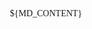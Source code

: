 <!-- ------------------------------------------------------------------
  -- CSS Styles: body
  -- ----------------------------------------------------------------->

<link href="//fonts.googleapis.com/css2?family=Habibi&display=swap"
      rel="stylesheet"/>

<style>
  body {
    font-family: Habibi, serif;
    margin: 0 auto;
    max-width: 768px;
    padding: 0.5em;
  }
  body {
    columns: 160px 3;
  }
  @media print {
    body { columns: auto 3; }
  }
</style>

<!-- ------------------------------------------------------------------
  -- CSS Styles: headers
  -- ----------------------------------------------------------------->

<style>
  h1 {
    column-span: all;
    text-align: center;
  }
  h1, h2, h3, h4, h5, h6 {
    margin: 0.5em 0;
  }
</style>


<style>
  h1 {
    counter-reset: section;
  }
  h2 {
    counter-reset: sub-section;
  }
  h2:before {
    counter-increment: section;
    content: counter(section) " ";
  }
  h3:before {
    counter-increment: sub-section;
    content: counter(section) "."
             counter(sub-section) " ";
}
</style>

<style>
  a.header-anchor {
    color: black;
    opacity: 2%;
  }
  a.header-anchor:hover {
    opacity: 100%;
  }
</style>

<!-- ------------------------------------------------------------------
  -- CSS Styles: paragraphs
  -- ----------------------------------------------------------------->

<style>
  p {
    margin: 0.5em 0;
    text-align: justify;
  }
</style>

<!-- ------------------------------------------------------------------
  -- CSS Styles: tables
  -- ----------------------------------------------------------------->

<style>
  table {
    border-collapse: collapse;
    margin: 0 0.5em;
    width: calc(100% - 1em);
  }
  table>thead>tr {
    border-bottom: 2px solid black;
  }
  table>thead>tr>th {
    padding: 0.5em;
    text-align: left;
  }
  table>tbody>tr {
    border-bottom: 1px solid black;
  }
  table>tbody>tr>td {
    padding: 0.5em;
  }
</style>

<!-- ------------------------------------------------------------------
  -- CSS Styles: figures
  -- ----------------------------------------------------------------->

<style>
  figure {
    margin: 1em;
  }
  figure>img {
    border: none;
    border-radius: 1mm;
  }
  figure>img {
    width: 100%;
  }
  figure>figcaption {
    font-size: smaller;
    text-align: center;
    margin-top: 1em;
  }
</style>

<style>
  body {
    counter-reset: figures;
  }
  figure>figcaption {
    counter-increment: figures;
  }
  figure>figcaption:before {
    content: 'Fig. ' counter(figures) ' – ';
  }
</style>

<!-- ------------------------------------------------------------------
  -- CSS Styles: videos
  -- ----------------------------------------------------------------->

<style>
  .embed-responsive>iframe {
    border: none;
    border-radius: 1mm;
  }
  .embed-responsive>iframe {
    padding: 0;
    margin: 0 calc(1em + 0.5px);
    width: calc(100% - 2em - 1px);
  }
</style>

<!-- ------------------------------------------------------------------
  -- CSS Styles: code blocks
  -- ----------------------------------------------------------------->

<style>
  @import url('//cdn.jsdelivr.net/gh/highlightjs/cdn-release@10.0.0/build/styles/default.min.css')
</style>

<style>
  pre {
    border: none;
    border-radius: 1mm;
  }
  pre {
    background-color: #f5f5f5;
    margin: 1em;
    overflow-x: auto;
    padding: 1em;
    white-space: nowrap;
    width: calc(100% - 4em);
  }
  pre>code {
    white-space: pre;
  }
</style>

<style>
  @media print {
    pre>code {
      white-space: pre-wrap;
    }
  }
</style>

<!-- ------------------------------------------------------------------
  -- CSS Styles: blockquotes
  -- ----------------------------------------------------------------->

<style>
  blockquote {
    margin: 1em;
    width: calc(100% - 2em);
  }
</style>


<!-- ------------------------------------------------------------------
  -- CSS Styles: horizantal rules
  -- ----------------------------------------------------------------->

<style>
  hr {
    border: 1px solid black;
  }
</style>

<!-- ------------------------------------------------------------------
  -- MD Content
  -- ----------------------------------------------------------------->

${MD_CONTENT}

<!-- ------------------------------------------------------------------
  -- JS Script: MathJax
  -- ----------------------------------------------------------------->

<script>
  function script(url) {
    var element = document.createElement('script');
    element.src = url; element.async = true;
    document.head.appendChild(element);
  };
  if (
    typeof window.MathJax === 'undefined'
  ) {
    window.MathJax = {
      options: {
        renderActions: {
          addMenu: [], checkLoading: []
        }
      },
      startup: {
        ready: () => {
          MathJax.startup.defaultReady();
          if (typeof PATCH === 'function') {
            MathJax.startup.promise.then(PATCH);
          }
        }
      },
      tex: {
        inlineMath: [['$', '$'], ['$$', '$$']],
        tags: 'ams',
      },
      svg: {
        fontCache: 'global'
      },
    };
    script(
      '//cdn.jsdelivr.net/npm/mathjax@3/es5/tex-mml-chtml.js'
    );
  } else if (
    typeof window.MathJax.typesetPromise === 'function'
  ) {
    MathJax.startup.promise = MathJax.startup.promise.then(() => {
      MathJax.texReset(); return typeof PATCH === 'function'
        ? MathJax.typesetPromise().then(PATCH)
        : MathJax.typesetPromise();
    });
  };
</script>

<!-- ############################################################## -->
